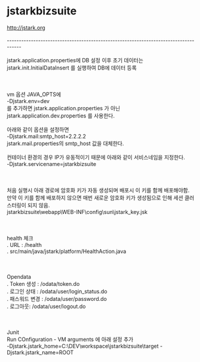 # jstarkbizsuite

http://jstark.org<br />
<br />
------------------------------------------------------------------------------------<br />
<br />
jstark.application.properties에 DB 설정 이후 초기 데이터는 jstark.init.InitialDataInsert 를 실행하여 DB에 데이터 등록<br />
<br />
<br />
<br />
vm 옵션 JAVA_OPTS에<br />
-Djstark.env=dev<br />
를 추가하면 jstark.application.properties 가 아닌 jstark.application.dev.properties 를 사용한다.<br />
<br />
아래와 같이 옵션을 설정하면<br />
-Djstark.mail:smtp_host=2.2.2.2<br />
jstark.mail.properties의 smtp_host 값을 대체한다.<br />
<br />
컨테이너 환경의 경우 IP가 유동적이기 때문에 아래와 같이 서비스네임을 지정한다.<br />
-Djstark.servicename=jstarkbizsuite<br />
<br />
<br />
<br />
처음 실행시 아래 경로에 암호화 키가 자동 생성되며 배포시 이 키를 함께 배포해야함.<br />
만약 이 키를 함께 배포하지 않으면 매번 새로운 암호화 키가 생성됨으로 인해 세션 클러스터링이 되지 않음.<br />
jstarkbizsuite\webapp\WEB-INF\config\sun\jstark_key.jsk<br />
<br />
<br />
<br />
health 체크<br />
 . URL : /health<br />
 . src/main/java/jstark/platform/HealthAction.java<br />
<br />
<br />
<br />
Opendata<br />
 . Token 생성 : /odata/token.do<br />
 . 로그인 상태 : /odata/user/login_status.do<br />
 . 패스워드 변경 : /odata/user/password.do<br />
 . 로그아웃: /odata/user/logout.do<br />
<br />
<br />
<br />
Junit<br />
Run COnfiguration - VM arguments 에 아래 설정 추가<br /> 
-Djstark.jstark_home=C:\DEV\workspace\jstarkbizsuite\target -Djstark.jstark_name=ROOT<br />
<br />
<br />
<br />